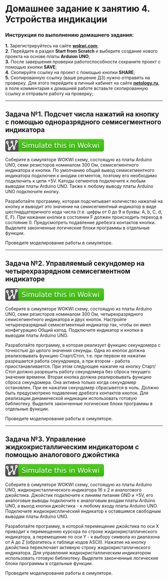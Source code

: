 
# Домашнее задание к занятию 4. Устройства индикации
### Инструкция по выполнению домашнего задания:
**1.** Зарегистрируйтесь на сайте **[wokwi.com](https://wokwi.com/)**;<br>
**2.** Перейдите в раздел **Start from Scratch** и выберите создание нового проекта на основе платы **Arduion UNO**;<br>
**3.** После завершения проверки работоспособности сохраните проект с помощью кнопки **SAVE**;<br>
**4.** Скопируйте ссылку на проект с помощью кнопки **SHARE**;<br>
**5.** Скопированную ссылку (ваше решение ДЗ) нужно отправить на проверку. Для этого перейдите в личный кабинет на сайте **[netology.ru](https://netology.ru/)**, в поле комментария к домашней работе вставьте скопированную ссылку и отправьте работу на проверку;

------------

## Задача №1. Подсчет числа нажатий на кнопку с помощью одноразрядного семисегментного индикатора

[![Wokwi badge](wokwi_badge.svg)](https://wokwi.com/projects/419600830844094465)

Соберите в симуляторе WOKWI схему, состоящую из платы Arduino UNO, семи резисторов номиналом 300 Ом, семисегментного индикатора и кнопки. По умолчанию общий вывод семисегментного индикатора подключен к анодам сегментов, поэтому его необходимо подключить к цепи +5V. Катоды сегментов подключите к любым выводам платы Arduino UNO. Также к любому выводу платы Arduino UNO подключите кнопку.<br>

Разработайте программу, которая подсчитывает количество нажатий на кнопку и выводит это значение на семисегментный индикатор в виде шестнадцатеричного кода числа (т.е. цифры от 0 до 9 и буквы: A, b, C, d, E, F). При нажании кнопки в состоянии F должен происходить переход в состояние 0. Предусмотреть подавление дребезга контактов кнопки. Выделите законченные логические блоки программы в отдельные функции.<br>

Проведите моделирование работы в симуляторе.<br>

------------

## Задача №2. Управляемый секундомер на четырехразрядном семисегментном индикаторе

[![Wokwi badge](wokwi_badge.svg)](https://wokwi.com/projects/419605557188805633)

Соберите в симуляторе WOKWI схему, состоящую из платы Arduino UNO, семи резисторов номиналом 300 Ом, четырехразрядного семисегментного индикатора и двух кнопок. Настройте четырехразрядный семисегментный индикатор так, чтобы он имел конфигурацию Общий катод. Подключите индикатор и кнопки в выводам платы Arduino UNO.<br>

Разработайте программу, в которая реализует функцию секундомера с точностью до целого значения секунды. Одна из кнопок должна реализовывать функцию Старт/Стоп, т.е. при первом ее нажатии разрешается работа секундомера, а при втором - работа приостанавливается. При этом следующее нажатие на кнопку Старт/Стоп должно разрешить работу секундомера без сброса текущего значения времени. Вторая кнопка должна реалировывать функцию сброса секундомера. Она активна только когда секундомер остановлен. При ее нажатии секундомер сбрасывется в ноль. Должно быть предусмотрено подавление дребезга контактов кнопок. Для реализации динамической индикации использовать готовую библиотеку. Выделите законченные логические блоки программы в отдельные функции.<br>

Проведите моделирование работы в симуляторе.<br>

------------

## Задача №3. Управление жидкокристаллическим индикатором с помощью аналогового джойстика

[![Wokwi badge](wokwi_badge.svg)](https://wokwi.com/projects/419642058538179585)

Соберите в симуляторе WOKWI схему, состоящую из платы Arduino UNO, жидкокристаллического индикатора 16 х 2 и аналогового джойстика. Джойстик подключите к линиям питания GND и +5V, его аналоговые выводы подключите к аналоговым входам платы Arduino UNO, а выход кнопки джойстика - к любому входу платы Arduino UNO. Подключите жидкокрисллический индикатор к оставшимся свободным выводам платы Arduino UNO.<br>

Разработайте программу, в  которой перемещение джойстика по оси Х приводит к перемещению курсора по строке жидкокристаллического индикатора, а перемещение по оси Y - к выбору символа из диапазона от A до Z (обратитесь к таблице кодов ASCII). Нажатие на кнопку джойстика переключает активную строку жидкокристаллического индикатора. Для управления жидкокристаллическим индикатором использовать готовую библиотеку. Выделите законченные логические блоки программы в отдельные функции.<br>

Проведите моделирование работы в симуляторе.<br>
